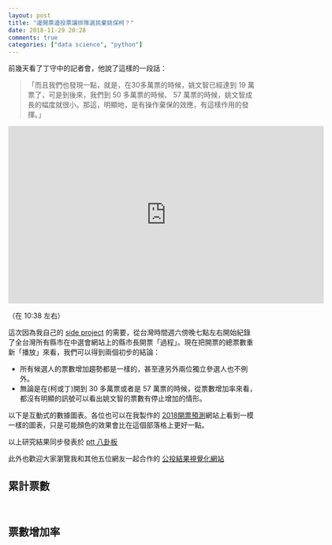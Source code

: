 ```yaml
---
layout: post
title: "邊開票邊投票讓排隊選民棄姚保柯？"
date: 2018-11-29 20:28
comments: true
categories: ["data science", "python"]
---
```


<meta property="og:image" content="http://blog.ponan.li/assets/taipei-replay/og.png" />
<link href='/assets/taipei-replay/mg.css' rel='stylesheet' type='text/css' id='light'>
<script src='https://d3js.org/d3.v4.min.js' charset='utf-8'></script>
<script src='/assets/taipei-replay/metricsgraphics.min.js'></script>
<script src='/assets/taipei-replay/replay.js'></script>

前幾天看了丁守中的記者會，他說了這樣的一段話：

> 「而且我們也發現一點，就是，在30多萬票的時候，姚文智已經達到 19 萬票了，可是到後來，我們到 50 多萬票的時候、 57 萬票的時候，姚文智成長的幅度就很小。那這，明顯地，是有操作棄保的效應，有這樣作用的發揮。」

<iframe width="640" height="360" src="https://www.youtube.com/embed/plPy_qL5Au8?start=638" frameborder="0" allow="accelerometer; autoplay; encrypted-media; gyroscope; picture-in-picture" allowfullscreen></iframe>

（在 10:38 左右）

這次因為我自己的 [side project](http://election-night.ponan.li/) 的需要，從台灣時間週六傍晚七點左右開始紀錄了全台灣所有縣市在中選會網站上的縣市長開票「過程」。現在把開票的總票數重新「播放」來看，我們可以得到兩個初步的結論：

- 所有候選人的票數增加趨勢都是一樣的，甚至連另外兩位獨立參選人也不例外。
- 無論是在(柯或丁)開到 30 多萬票或者是 57 萬票的時候，從票數增加率來看，都沒有明顯的訊號可以看出姚文智的票數有停止增加的情形。

以下是互動式的數據圖表。各位也可以在我製作的 [2018開票預測](http://election-night.ponan.li/taipei_replay.html)網站上看到一模一樣的圖表，只是可能顏色的效果會比在這個部落格上更好一點。

以上研究結果同步發表於 [ptt 八卦板](https://www.ptt.cc/bbs/Gossiping/M.1543540920.A.F75.html)

此外也歡迎大家瀏覽我和其他五位網友一起合作的 [公投結果視覺化網站](https://rfrd-tw.github.io/)

## 累計票數

<div>
<div id="taipei_votes" />
<br />
</div>


## 票數增加率


<div>
<div id="taipei_incre" />
<br />
<div id="legend" />
</div>
<br />

